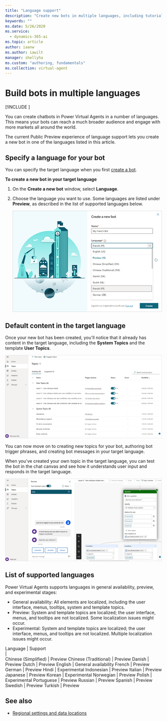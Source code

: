 ```yaml
---
title: "Language support"
description: "Create new bots in multiple languages, including tutorial and system topics."
keywords: ""
ms.date: 5/26/2020
ms.service:
  - dynamics-365-ai
ms.topic: article
author: iaanw
ms.author: iawilt
manager: shellyha
ms.custom: "authoring, fundamentals"
ms.collection: virtual-agent
---
```



# Build bots in multiple languages

[!INCLUDE [](includes/cc-beta-prerelease-disclaimer.md)]


You can create chatbots in Power Virtual Agents in a number of languages. This means your bots can reach a much broader audience and engage with more markets all around the world.

The current Public Preview experience of language support lets you create a new bot in one of the languages listed in this article.

## Specify a language for your bot

You can specify the target language when you first [create a bot](authoring-first-bot.md).

**To create a new bot in your target language**


1. On the **Create a new bot** window, select **Language**.


2. Choose the language you want to use. Some languages are listed under **Preview**, as described in the list of supported languages below. 

    ![Language selection option](media/language-selection.png "Language selection option")


## Default content in the target language

Once your new bot has been created, you'll notice that it already has content in the target language, including the **System Topics** and the template **User Topics**.

![Topics in target language](media/language-topics.png "Topics in target language")

You can now move on to creating new topics for your bot, authoring bot trigger phrases, and creating bot messages in your target language.


When you've created your own topic in the target language, you can test the bot in the chat canvas and see how it understands user input and responds in the target language.

![Test in target language](media/language-testing.png "Test in target language")

## List of supported languages

Power Virtual Agents supports languages in general availability, preview, and experimental stages:

- General availability: All elements are localized, including the user interface, menus, tooltips, system and template topics.
- Preview: System and template topics are localized; the user interface, menus, and tooltips are not localized. Some localization issues might occur.
- Experimental: System and template topics are localized; the user interface, menus, and tooltips are not localized. Multiple localization issues might occur.


Language | Support  
  |  
Chinese (Simplified)        | Preview
Chinese (Traditional)       | Preview
Danish                      | Preview
Dutch                       | Preview
English                     | General availability
French                      | Preview
German                      | Preview
Hindi                       | Experimental
Indonesian                  | Preview
Italian                     | Preview
Japanese                    | Preview
Korean                      | Experimental
Norwegian                   | Preview
Polish                      | Experimental
Portuguese                  | Preview
Russian                     | Preview
Spanish                     | Preview
Swedish                     | Preview
Turkish                     | Preview


## See also

- [Regional settings and data locations](data-location.md)